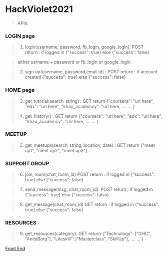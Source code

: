 # HackViolet2021

>APIs:

### LOGIN page
>1. login(username, password, fb_login, google_login): POST  
>	return : if logged in {"success": true}
>		 else {"success": false}

>	either usrname + password or fb_login or google_login

>2. sign up(username, password,email id) : POST
>	return : if account created {"success": true}
>		 else {"success": false}


### HOME page
>3. get_tutorial(search_string)	: GET
>	return {"coursera": "url here", "edx": "url here", "khan_academcy": "url here, .... ... }
>
>4. get_history()		: GET
>	return {"coursera": "url here", "edx": "url here", "khan_academcy": "url here, .... ... }


### MEETUP

>5. get_meetups(search_string, location, date)	:  GET
>	return {"meet up1", "meet up2", "meet up3"}

### SUPPORT GROUP

>6. join_room(chat_room_id) POST
>	return : if logged in {"success": true}
>		 else {"success": false}

>7. send_message(msg, chat_room_id): POST
>	return : if logged in {"success": true}
>		 else {"success": false}

>8. get_message(chat_room_id)	GET
>	return : if logged in {"success": true}
>		 else {"success": false}

### RESOURCES

>9. get_resources(category): GET
>	return {"Technology": ["GHC", "AnitaBorg"], "Lifeskill": ["Masterclass", "SkillUp"], .... ... }


[Front End](https://github.com/hs191/WomanUp)
